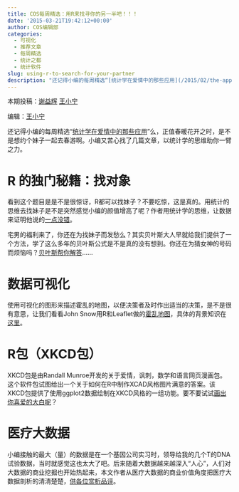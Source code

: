 ```yaml
---
title: COS每周精选：用R来找寻你的另一半吧！！！
date: '2015-03-21T19:42:12+00:00'
author: COS编辑部
categories:
  - 可视化
  - 推荐文章
  - 每周精选
  - 统计之都
  - 统计软件
slug: using-r-to-search-for-your-partner
description: "还记得小编的每周精选“[统计学在爱情中的那些应用](/2015/02/the-application-of-statistics-in-love/)”么，正值春暖花开之时，是不是想约个妹子一起去春游啊。小编又苦心找了几篇文章，以统计学的思维助你一臂之力。"
---
```


本期投稿：[谢益辉](http://yihui.name/) [王小宁](http://weibo.com/wangxiaoningtongxue/profile?rightmod=1&wvr=6&mod=personinfo)

编辑：[王小宁](http://weibo.com/wangxiaoningtongxue/profile?rightmod=1&wvr=6&mod=personinfo)

还记得小编的每周精选“[统计学在爱情中的那些应用](/2015/02/the-application-of-statistics-in-love/)”么，正值春暖花开之时，是不是想约个妹子一起去春游啊。小编又苦心找了几篇文章，以统计学的思维助你一臂之力。

# R 的独门秘籍：找对象

看到这个题目是是不是很惊讶，R都可以找妹子？不要吃惊，这是真的。用统计的思维去找妹子是不是突然感觉小编的颜值增高了呢？作者用统计学的思维，让数据来证明他说的[一点没错](http://www.36dsj.com/archives/25931)。



宅男的福利来了，你还在为找妹子而发愁么？其实贝叶斯大人早就给我们提供了一个方法，学了这么多年的贝叶斯公式是不是真的没有想到。你还在为猜女神的号码而烦恼吗？[贝叶斯帮你解答](http://www.flickering.cn/%e5%85%ab%e5%8d%a6%e5%a4%a9%e5%9c%b0/2015/03/%e3%80%8a%e7%99%bd%e4%ba%91%e4%b9%a6%e5%9b%ad%e3%80%8b%e4%b9%8b%e6%95%b0%e5%ad%97%e6%97%b6%e4%bb%a3%ef%bc%88%e4%ba%94%ef%bc%89/?from=groupmessage&isappinstalled=0)……

# 数据可视化

使用可视化的图形来描述霍乱的地图，以便决策者及时作出适当的决策，是不是很有意思，让我们看看John Snow用R和Leaflet做的[霍乱地图](http://walkerke.github.io/maps/snow_cholera.html)，具体的背景知识在[这里](http://en.wikipedia.org/wiki/1854_Broad_Street_cholera_outbreak)。

# R包（XKCD包）

XKCD包是由Randall Munroe开发的关于爱情，讽刺，数学和语言网页漫画包。这个软件包试图给出一个关于如何在R中制作XCAD风格图片满意的答案。该XKCD包提供了使用ggplot2数据绘制在XKCD风格的一组功能。要不要试试[画出你喜爱的大白呢](http://xkcd.r-forge.r-project.org)？

# 医疗大数据

小编接触的最大（量）的数据是在一个基因公司实习时，领导给我的几个T的DNA试验数据，当时就感觉这也太大了吧。后来随着大数据越来越深入“人心”，人们对大数据的商业挖掘也开始热起来，本文作者从医疗大数据的商业价值角度把医疗大数据剖析的清清楚楚，[供各位赏析品评](http://www.36kr.com/p/220623.html)。


